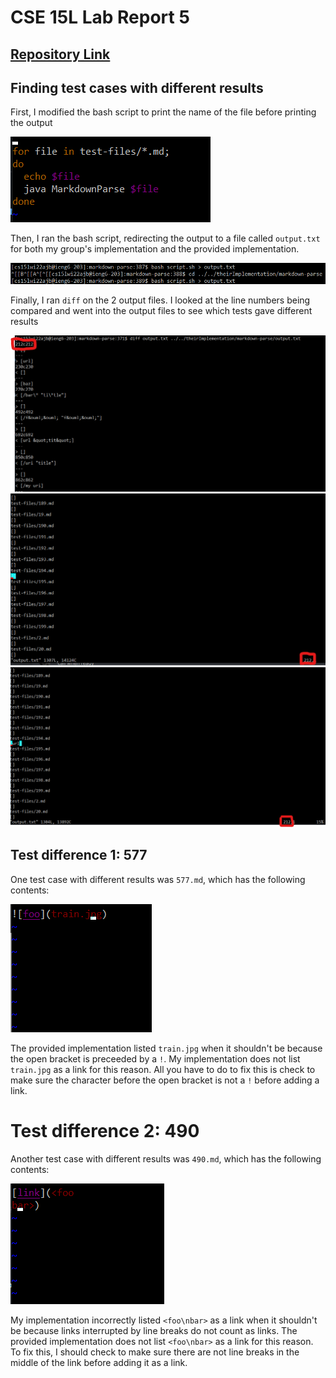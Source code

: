 # CSE 15L Lab Report 5

## [Repository Link](https://github.com/Stephen-Schuster/markdown-parse)

## Finding test cases with different results

First, I modified the bash script to print the name of the file before printing the output

![0](lr5img0.png)

Then, I ran the bash script, redirecting the output to a file called `output.txt` for both my group's implementation and the provided implementation.

![1](lr5img1.png)

Finally, I ran `diff` on the 2 output files. I looked at the line numbers being compared and went into the output files to see which tests gave different results

![2](lr5img2.png)
![3](lr5img3.png)
![4](lr5img4.png)

## Test difference 1: 577

One test case with different results was `577.md`, which has the following contents: 

![5](lr5img5.png)

The provided implementation listed `train.jpg` when it shouldn't be because the open bracket is preceeded by a `!`. My implementation does not list `train.jpg` as a link for this reason. All you have to do to fix this is check to make sure the character before the open bracket is not a `!` before adding a link.

# Test difference 2: 490

Another test case with different results was `490.md`, which has the following contents: 

![6](lr5img6.png)

My implementation incorrectly listed `<foo\nbar>` as a link when it shouldn't be because links interrupted by line breaks do not count as links. The provided implementation does not list `<foo\nbar>` as a link for this reason. To fix this, I should check to make sure there are not line breaks in the middle of the link before adding it as a link.
